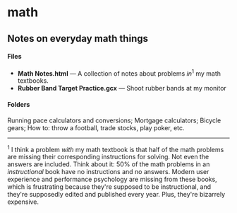 # math

## Notes on everyday math things

#### Files
- **Math Notes.html** — A collection of notes about problems *in*<sup>1</sup> my math textbooks.
- **Rubber Band Target Practice.gcx** — Shoot rubber bands at my monitor

#### Folders
Running pace calculators and conversions; Mortgage calculators; Bicycle gears; How to: throw a football, trade stocks, play poker, etc.


---

<sup>1</sup> I think a problem *with* my math textbook is that half of the math problems are missing their corresponding instructions for solving. Not even the answers are included. Think about it: 50% of the math problems in an *instructional* book have no instructions and no answers. Modern user experience and performance psychology are missing from these books, which is frustrating because they're supposed to be instructional, and they're supposedly edited and published every year. Plus, they're bizarrely expensive.
